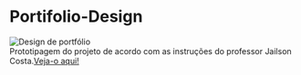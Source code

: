 # Portifolio-Design
![Design de portfólio](https://github.com/LuizaMGama/Portifolio-Design/assets/164073139/2199665b-e8c9-443a-80a7-e71c7affa151)
<br>
Prototipagem do projeto de acordo com as instruções do professor Jailson Costa.[Veja-o aqui!](https://www.figma.com/proto/Yl4bGtfxWtg5WlBde7N2Nd/Projeto12?node-id=6-2&t=hd1AkCQ25sFdUQ1u-0&scaling=min-zoom&content-scaling=fixed&page-id=0%3A1&starting-point-node-id=6%3A2)
